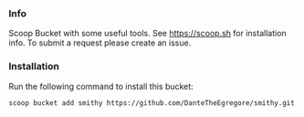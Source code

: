 ### Info

Scoop Bucket with some useful tools. See https://scoop.sh for installation info. To submit a request please create an issue.

### Installation

Run the following command to install this bucket: 

`scoop bucket add smithy https://github.com/DanteTheEgregore/smithy.git`
